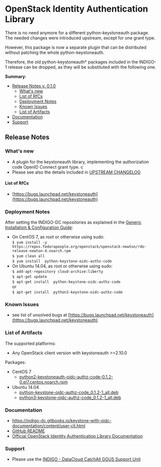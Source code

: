 # OpenStack Identity Authentication Library

There is no need anymore for a different python-keystoneauth package. The needed changes were introduced upstream, 
except for one grant type.

However, this package is now a separate plugin that can be distributed without patching the whole python-keystoneauth.

Therefore, the old python-keystoneauth* packages included in the INDIGO-1 release can be dropped, as they will be substituted 
with the following one.

**Summary**:
* [Release Notes v. 0.1.0](#id1)
  * [What's new](#id2)
  * [List of RfCs](#id3)
  * [Deployment Notes](#id4)
  * [Known Issues](#id5)
  * [List of Artifacts](#id7)
* [Documentation](#id6)
* [Support](#id8)


<a id="id1"></a>
## Release Notes

<a id="id2"></a>
### What's new
* A plugin for the keystoneauth library, implementing the authorization code OpenID Connect grant type.
c
* Please see also the details included in [UPSTREAM CHANGELOG](http://docs.openstack.org/developer/keystoneauth/history.html#id1)
<a id="id3"></a>

#### List of RfCs 

* [https://bugs.launchpad.net/keystoneauth](https://bugs.launchpad.net/keystoneauth)

<a id="id4"></a>
### Deployment Notes
After setting the INDIGO-DC repositories as explained in the [Generic Installation & Configuration Guide](../generic_installation_and_configuration_guide_2.md):
* On CentOS 7, as root or otherwise using sudo:<br>
  ```$ yum install -y https://repos.fedorapeople.org/openstack/openstack-newton/rdo-release-newton-4.noarch.rpm```<br>
  ```$ yum clean all```<br>
  ```$ yum install  python-keystone-oidc-authz-code```<br>
* On Ubuntu 14.04, as root or otherwise using sudo:<br>
  ```$ add-apt-repository cloud-archive:liberty```<br>
  ```$ apt-get update```<br>
  ```$ apt-get install  python-keystone-oidc-authz-code```<br>
or <br>
  ```$ apt-get install  python3-keystone-oidc-authz-code```<br>

<a id="id5"></a>
### Known Issues

* see list of unsolved bugs at [https://bugs.launchpad.net/keystoneauth](https://bugs.launchpad.net/keystoneauth)

<a id="id7"></a>
### List of Artifacts
The supported platforms:
* Any OpenStack client version with keystoneauth >=2.10.0 
 
Packages:
* CentOS 7
  * [python2-keystoneauth-oidc-authz-code-0.1.2-0.el7.centos.noarch.rpm](http://repo.indigo-datacloud.eu/repository/indigo/2/centos7/x86_64/base/python2-keystoneauth-oidc-authz-code-0.1.2-0.el7.centos.noarch.rpm)
* Ubuntu 14.04
  * [python-keystone-oidc-authz-code_0.1.2-1_all.deb](http://repo.indigo-datacloud.eu/repository/indigo/2/ubuntu/dists/xenial/main/binary-amd64/python-keystone-oidc-authz-code_0.1.2-1_all.deb) 
  * [python3-keystone-oidc-authz-code_0.1.2-1_all.deb](http://repo.indigo-datacloud.eu/repository/indigo/2/ubuntu/dists/xenial/main/binary-amd64/python3-keystone-oidc-authz-code_0.1.2-1_all.deb)
  
<a id="id6"></a>
### Documentation
* https://indigo-dc.gitbooks.io/keystone-with-oidc-documentation/content/user-cli.html 
* [GitHub README](https://github.com/indigo-dc/keystoneauth/blob/master/README.rst)
* [Official OpenStack Identity Authentication Library Documentation](http://docs.openstack.org/developer/keystoneauth/)

<a id="id8"></a>
### Support

* Please use the [INDIGO - DataCloud CatchAll GGUS Support Unit](https://wiki.egi.eu/wiki/GGUS:INDIGO_DataCloud_Catch-all_FAQ)












